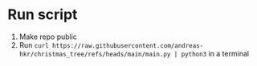 # Run script
1) Make repo public
2) Run ```curl https://raw.githubusercontent.com/andreas-hkr/christmas_tree/refs/heads/main/main.py | python3``` in a terminal
